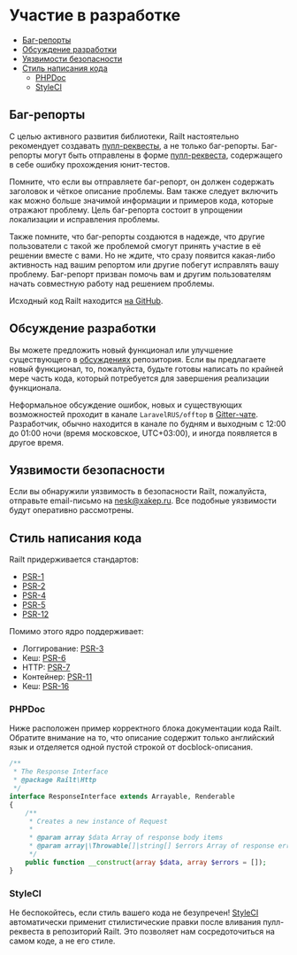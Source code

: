 # Участие в разработке

- [Баг-репорты](/ru/contributions#баг-репорты)
- [Обсуждение разработки](/ru/contributions#обсуждение-разработки)
- [Уязвимости безопасности](/ru/contributions#уязвимости-безопасности)
- [Стиль написания кода](/ru/contributions#стиль-написания-кода)
    - [PHPDoc](/ru/contributions#phpdoc)
    - [StyleCI](/ru/contributions#styleci)

## Баг-репорты

С целью активного развития библиотеки, Railt настоятельно рекомендует создавать 
[пулл-реквесты](https://github.com/SerafimArts/Railt/pulls), а не только баг-репорты. 
Баг-репорты могут быть отправлены в форме [пулл-реквеста](https://github.com/SerafimArts/Railt/pulls), 
содержащего в себе ошибку прохождения юнит-тестов.

Помните, что если вы отправляете баг-репорт, он должен содержать заголовок и чёткое описание 
проблемы. Вам также следует включить как можно больше значимой информации и примеров кода, которые 
отражают проблему. Цель баг-репорта состоит в упрощении локализации и исправления проблемы.

Также помните, что баг-репорты создаются в надежде, что другие пользователи с такой же проблемой смогут 
принять участие в её решении вместе с вами. Но не ждите, что сразу появится какая-либо активность над 
вашим репортом или другие побегут исправлять вашу проблему. Баг-репорт призван помочь вам и другим 
пользователям начать совместную работу над решением проблемы.

Исходный код Railt находится [на GitHub](https://github.com/SerafimArts/Railt).

## Обсуждение разработки

Вы можете предложить новый функционал или улучшение существующего в 
[обсуждениях](https://github.com/SerafimArts/Railt/issues) репозитория. 
Если вы предлагаете новый функционал, то, пожалуйста, будьте готовы написать по крайней мере 
часть кода, который потребуется для завершения реализации функционала.

Неформальное обсуждение ошибок, новых и существующих возможностей проходит 
в канале `LaravelRUS/offtop` в [Gitter-чате](https://gitter.im/LaravelRUS/offtop). 
Разработчик, обычно находится в канале по будням и выходным с 12:00 до 01:00 ночи 
(время московское, UTC+03:00), и иногда появляется в другое время.

## Уязвимости безопасности

Если вы обнаружили уязвимость в безопасности Railt, пожалуйста, отправьте email-письмо на 
<a href="mailto:nesk@xakep.ru">nesk@xakep.ru</a>. 
Все подобные уязвимости будут оперативно рассмотрены.

## Стиль написания кода

Railt придерживается стандартов:
- [PSR-1](https://github.com/php-fig/fig-standards/blob/master/accepted/PSR-1-basic-coding-standard.md)
- [PSR-2](https://github.com/php-fig/fig-standards/blob/master/accepted/PSR-2-coding-style-guide.md)
- [PSR-4](https://github.com/php-fig/fig-standards/blob/master/accepted/PSR-4-autoloader.md)
- [PSR-5](https://github.com/php-fig/fig-standards/blob/master/proposed/phpdoc.md)
- [PSR-12](https://github.com/php-fig/fig-standards/blob/master/proposed/extended-coding-style-guide.md)

Помимо этого ядро поддерживает:
- Логгирование: [PSR-3](https://github.com/php-fig/fig-standards/blob/master/accepted/PSR-3-logger-interface.md)
- Кеш: [PSR-6](https://github.com/php-fig/fig-standards/blob/master/accepted/PSR-6-cache.md)
- HTTP: [PSR-7](https://github.com/php-fig/fig-standards/blob/master/accepted/PSR-7-http-message.md)
- Контейнер: [PSR-11](https://github.com/php-fig/fig-standards/blob/master/accepted/PSR-11-container.md)
- Кеш: [PSR-16](https://github.com/php-fig/fig-standards/blob/master/accepted/PSR-16-simple-cache.md)
 

### PHPDoc

Ниже расположен пример корректного блока документации кода Railt. 
Обратите внимание на то, что описание содержит только английский язык и отделяется одной 
пустой строкой от docblock-описания.

```php
/**
 * The Response Interface
 * @package Railt\Http
 */
interface ResponseInterface extends Arrayable, Renderable
{
    /**
     * Creates a new instance of Request
     *
     * @param array $data Array of response body items
     * @param array|\Throwable[]|string[] $errors Array of response errors. 
     */
    public function __construct(array $data, array $errors = []);
}
```

### StyleCI

Не беспокойтесь, если стиль вашего кода не безупречен! [StyleCI](https://styleci.io/) 
автоматически применит стилистические правки после вливания пулл-реквеста в репозиторий Railt. 
Это позволяет нам сосредоточиться на самом коде, а не его стиле.

